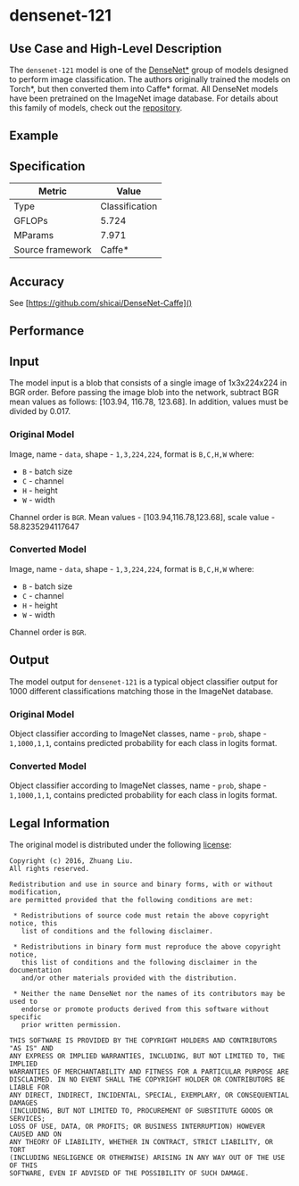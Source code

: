 # densenet-121

## Use Case and High-Level Description

The `densenet-121` model is one of the [DenseNet*](https://arxiv.org/pdf/1608.06993)
group of models designed to perform image classification. The authors originally trained the models 
on Torch\*, but then converted them into Caffe\* format. All DenseNet models have
been pretrained on the ImageNet image database. For details about this family of
models, check out the [repository](https://github.com/shicai/DenseNet-Caffe).


## Example

## Specification

| Metric            | Value         |
|-------------------|---------------|
| Type              | Classification|
| GFLOPs            | 5.724         |
| MParams           | 7.971         |
| Source framework  | Caffe\*         |

## Accuracy

See [https://github.com/shicai/DenseNet-Caffe]()

## Performance

## Input

The model input is a blob that consists of a single image of 1x3x224x224 in BGR
order. Before passing the image blob into the network, subtract BGR mean values 
as follows: [103.94, 116.78, 123.68]. In addition, values must be divided by 0.017.

### Original Model

Image, name - `data`,  shape - `1,3,224,224`, format is `B,C,H,W` where:

- `B` - batch size
- `C` - channel
- `H` - height
- `W` - width

Channel order is `BGR`. 
Mean values - [103.94,116.78,123.68], scale value - 58.8235294117647

### Converted Model

Image, name - `data`,  shape - `1,3,224,224`, format is `B,C,H,W` where:

- `B` - batch size
- `C` - channel
- `H` - height
- `W` - width

Channel order is `BGR`.

## Output

The model output for `densenet-121` is a typical object classifier output for 1000 different 
classifications matching those in the ImageNet database.

### Original Model

Object classifier according to ImageNet classes, name - `prob`,  shape - `1,1000,1,1`, contains predicted
probability for each class in logits format.

### Converted Model

Object classifier according to ImageNet classes, name - `prob`,  shape - `1,1000,1,1`, contains predicted
probability for each class in logits format.

## Legal Information

The original model is distributed under the following
[license](https://raw.githubusercontent.com/liuzhuang13/DenseNet/master/LICENSE):

```
Copyright (c) 2016, Zhuang Liu.
All rights reserved.

Redistribution and use in source and binary forms, with or without modification,
are permitted provided that the following conditions are met:

 * Redistributions of source code must retain the above copyright notice, this
   list of conditions and the following disclaimer.

 * Redistributions in binary form must reproduce the above copyright notice,
   this list of conditions and the following disclaimer in the documentation
   and/or other materials provided with the distribution.

 * Neither the name DenseNet nor the names of its contributors may be used to
   endorse or promote products derived from this software without specific
   prior written permission.

THIS SOFTWARE IS PROVIDED BY THE COPYRIGHT HOLDERS AND CONTRIBUTORS "AS IS" AND
ANY EXPRESS OR IMPLIED WARRANTIES, INCLUDING, BUT NOT LIMITED TO, THE IMPLIED
WARRANTIES OF MERCHANTABILITY AND FITNESS FOR A PARTICULAR PURPOSE ARE
DISCLAIMED. IN NO EVENT SHALL THE COPYRIGHT HOLDER OR CONTRIBUTORS BE LIABLE FOR
ANY DIRECT, INDIRECT, INCIDENTAL, SPECIAL, EXEMPLARY, OR CONSEQUENTIAL DAMAGES
(INCLUDING, BUT NOT LIMITED TO, PROCUREMENT OF SUBSTITUTE GOODS OR SERVICES;
LOSS OF USE, DATA, OR PROFITS; OR BUSINESS INTERRUPTION) HOWEVER CAUSED AND ON
ANY THEORY OF LIABILITY, WHETHER IN CONTRACT, STRICT LIABILITY, OR TORT
(INCLUDING NEGLIGENCE OR OTHERWISE) ARISING IN ANY WAY OUT OF THE USE OF THIS
SOFTWARE, EVEN IF ADVISED OF THE POSSIBILITY OF SUCH DAMAGE.
```

